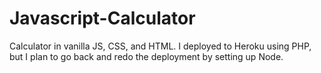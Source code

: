 # Javascript-Calculator
Calculator in vanilla JS, CSS, and HTML. I deployed to Heroku using PHP, but I plan to go back and redo the deployment by setting up Node.
